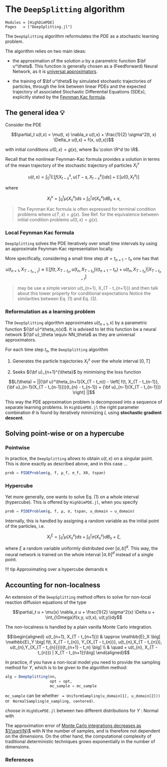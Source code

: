 # The `DeepSplitting` algorithm

```@autodocs
Modules = [HighDimPDE]
Pages   = ["DeepSplitting.jl"]
```

The `DeepSplitting` algorithm reformulates the PDE as a stochastic learning problem.

The algorithm relies on two main ideas:

- the approximation of the solution $u$ by a parametric function $\bf u^\theta$. This function is generally chosen as a (Feedforward) Neural Network, as it is [universal approximators](https://en.wikipedia.org/wiki/Universal_approximation_theorem).

- the training of $\bf u^\theta$ by simulated stochastic trajectories of particles, through the link between linear PDEs and the expected trajectory of associated Stochastic Differential Equations (SDEs), explicitly stated by the [Feynman Kac formula](https://en.wikipedia.org/wiki/Feynman–Kac_formula).

## The general idea 💡
Consider the PDE
```math
\partial_t u(t,x) = \mu(t, x) \nabla_x u(t,x) + \frac{1}{2} \sigma^2(t, x) \Delta_x u(t,x) + f(x, u(t,x))
```
with initial conditions $u(0, x) = g(x)$, where $u \colon \R^d \to \R$. 

Recall that the nonlinear Feynman-Kac formula provides a solution in terms of the mean trajectory of the stochastic trajectory of particles  $X^x_t$ 
```math
u(t, x) = \int_0^t \mathbb{E} \left[ f(X^x_{t - s}, u(T-s, X^x_{t - s}))ds \right] + \mathbb{E} \left[ u(0, X^x_t) \right]
```
where 
```math
X_t^x = \int_0^t \mu(X_s^x)ds + \int_0^t\sigma(X_s^x)dB_s + x,
```

> The Feynman Kac formula is often expressed for terminal condition problems where $u(T,x) = g(x)$. See Ref. for the equivalence between initial condition problems $u(0,x) = g(x)$.

### Local Feynman Kac formula
`DeepSplitting` solves the PDE iteratively over small time intervals by using an approximate Feynman-Kac representation locally.

More specifically, considering a small time step $dt = t_{n+1} - t_n$ one has that
```math
u(t_{n+1}, X_{T - t_{n+1}}) \approx \mathbb{E} \left[ f(t, X_{T - t_{n}}, u(t_{n},X_{T - t_{n}}))(t_{n+1} - t_n) + u(t_{n}, X_{T - t_{n}}) | X_{T - t_{n+1}}\right]
```

> may be use a simple version u(t_{n+1}, X_{T - t_{n+1}}) and then talk about this tower property for conditional expectations
Notice the similarities between Eq. (1) and Eq. (3).

### Reformulation as a learning problem
The `DeepSplitting` algorithm approximates $u(t_{n+1}, x)$ by a parametric function ${\bf u}^\theta_n(x)$. It is advised to let this function be a neural network ${\bf u}_\theta \equiv NN_\theta$ as they are universal approximators.

For each time step $t_n$, the `DeepSplitting` algorithm 

1. Generates the particle trajectories $X_t^x$ over the whole interval $[0,T]$

2. Seeks ${\bf u}_{n+1}^{\theta}$  by minimising the loss function

```math
L(\theta) = ||{\bf u}^\theta_{n+1}(X_{T - t_n}) - \left[ f(t, X_{T - t_{n-1}}, {\bf u}_{n-1}(X_{T - t_{n-1}}))(t_{n} - t_{n-1}) + {\bf u}_{n-1}(X_{T - t_{n-1}}) \right] ||
```


This way the PDE approximation problem is decomposed into a sequence of separate learning problems.
In `HighDimPDE.jl` the right parameter combination $\theta$ is found by iteratively minimizing $L$ using **stochastic gradient descent**.

## Solving point-wise or on a hypercube

### Pointwise
In practice, the `DeepSplitting` allows to obtain $u(t,x)$ on a singular point. This is done exactly as described above, and in this case ...

```julia
prob = PIDEProblem(g, f, μ_f, σ_f, X0, tspan)
```

### Hypercube
Yet more generally, one wants to solve Eq. (1) on a whole interval (hypercube). This is offered by `HighDimPDE.jl`, when you specify

```julia
prob = PIDEProblem(g, f, μ, σ, tspan, u_domain = u_domain)
```
Internally, this is handled by assigning a random variable as the initial point of the particles, i.e.
```math
X_t^\xi = \int_0^t \mu(X_s^x)ds + \int_0^t\sigma(X_s^x)dB_s + \xi,
```
where $\xi$ a random variable uniformly distributed over $[a,b]^d$. This way, the neural network is trained on the whole interval $[a,b]^d$ instead of a single point.

!!! tip
    Approximating over a hypercube demands `K` 

## Accounting for non-localness
An extension of the `DeepSplitting` method offers to solve for non-local reaction diffusion equations of the type
```math
\partial_t u = \mu(x) \nabla_x u + \frac{1}{2} \sigma^2(x) \Delta u + \int_{\Omega}f(x,y, u(t,x), u(t,y))dy
```

The non-localness is handled by a plain vanilla Monte Carlo integration.
```math
\begin{aligned}
u(t_{n+1}, X_{T - t_{n+1}}) & \approx  \mathbb{E}_X \big[ \mathbb{E}_Y \big[ f(t, X_{T - t_{n}}, Y_{X_{T - t_{n}}}, u(t_{n},X_{T - t_{n}}), u(t_{n},Y_{X_{T - t_{n}}}))(t_{n+1} - t_n) \big] \\
                            & \quad + u(t_{n}, X_{T - t_{n}}) | X_{T - t_{n+1}}\big]
\end{aligned}
```

In practice, if you have a non-local model you need to provide the sampling method for $Y$, which is to be given to the algorithm method: 

```julia
alg = DeepSplitting(nn,
                    opt = opt,
                    mc_sample = mc_sample
```

`mc_sample` can be whether ` = UniformSampling(u_domain[1], u_domain[2]))` or ` NormalSampling(σ_sampling, centered)`.

 choose in `HighDimPDE.jl` between two different distributions for $Y$ : Normal with 

The approximation error of [Monte Carlo integrations decreases as $1/\sqrt{N}$](https://en.wikipedia.org/wiki/Monte_Carlo_integration) with $N$ the number of samples, and is therefore not dependent on the dimensions. On the other hand, the computational complexity of traditional deterministic techniques grows exponentially in the number of dimensions. 

### References
